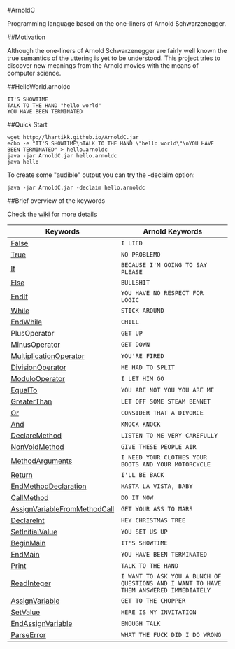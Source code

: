 #ArnoldC

Programming language based on the one-liners of Arnold Schwarzenegger.

##Motivation

Although the one-liners of Arnold Schwarzenegger are fairly well known the true semantics of the uttering is yet to be understood. This project tries to discover new meanings from the Arnold movies with the means of computer science.

##HelloWorld.arnoldc

	IT'S SHOWTIME
	TALK TO THE HAND "hello world"
	YOU HAVE BEEN TERMINATED

##Quick Start

	wget http://lhartikk.github.io/ArnoldC.jar
	echo -e "IT'S SHOWTIME\nTALK TO THE HAND \"hello world\"\nYOU HAVE BEEN TERMINATED" > hello.arnoldc
	java -jar ArnoldC.jar hello.arnoldc
	java hello

To create some "audible" output you can try the -declaim option:

	java -jar ArnoldC.jar -declaim hello.arnoldc

##Brief overview of the keywords

Check the [wiki](http://github.com/lhartikk/ArnoldC/wiki/ArnoldC) for more details

Keywords                                                                             | Arnold Keywords
-------------------------------------------------------------------------------------| -----------------------------------------------------
[False](http://www.youtube.com/watch?v=_wk-jT9rn-8)		                             |  `I LIED`
[True](http://www.youtube.com/watch?v=CtNb1dnEaSQ)                                   |  `NO PROBLEMO`
[If](http://www.youtube.com/watch?v=MiB7GLyvvJQ)                                     |  `BECAUSE I'M GOING TO SAY PLEASE`
[Else](http://www.youtube.com/watch?v=c4psKYpfnYs)                                   | `BULLSHIT`
[EndIf](http://youtu.be/uGstM8QMCjQ?t=1m23s)                                         | `YOU HAVE NO RESPECT FOR LOGIC`
[While](http://www.youtube.com/watch?v=wDztrw_0N8M)                                  |  `STICK AROUND`
[EndWhile](http://www.youtube.com/watch?v=R39e30FL37U)                               |  `CHILL` 
PlusOperator											                             | `GET UP`
[MinusOperator](http://www.youtube.com/watch?v=7Ox0Ehq-FRQ)                          | `GET DOWN`
[MultiplicationOperator](http://www.youtube.com/watch?v=lf3Kyv_iaNs)                 | `YOU'RE FIRED`
[DivisionOperator](http://www.youtube.com/watch?v=9VHtuqXZQeo)                       | `HE HAD TO SPLIT`
[ModuloOperator](http://www.youtube.com/watch?v=ybJWKZB0Erk&feature=youtu.be&t=6m59s)|`I LET HIM GO`
[EqualTo](http://www.youtube.com/watch?v=A1-wUV0-_JY)                                | `YOU ARE NOT YOU YOU ARE ME`
[GreaterThan](http://www.youtube.com/watch?v=19R2fDXCzcM)                            | `LET OFF SOME STEAM BENNET`
[Or](http://www.youtube.com/watch?v=RYtQMhnBtTw)                                     | `CONSIDER THAT A DIVORCE`
[And](http://www.youtube.com/watch?v=ZQ_Q2b_aXjk)                                    | `KNOCK KNOCK`
[DeclareMethod](http://www.youtube.com/watch?v=uCwrOpnyXeo)                          | `LISTEN TO ME VERY CAREFULLY`
[NonVoidMethod](http://www.youtube.com/watch?v=WANa9Oku-JM)                          | `GIVE THESE PEOPLE AIR`
[MethodArguments](http://www.youtube.com/watch?v=FWmH9ylqYYQ)                        | `I NEED YOUR CLOTHES YOUR BOOTS AND YOUR MOTORCYCLE`
[Return](http://www.youtube.com/watch?v=-YEG9DgRHhA)                                 | `I'LL BE BACK`
[EndMethodDeclaration](http://www.youtube.com/watch?v=Hhm7aWp8gvc)                   | `HASTA LA VISTA, BABY`
[CallMethod](http://www.youtube.com/watch?v=HGhP3p6lI3U)                             | `DO IT NOW`
[AssignVariableFromMethodCall](http://www.youtube.com/watch?v=HkkibBYm2WI)           | `GET YOUR ASS TO MARS`
[DeclareInt](http://www.youtube.com/watch?v=PZwwqjcEDUQ)                             |`HEY CHRISTMAS TREE`
[SetInitialValue](http://www.youtube.com/watch?v=lwqzA6F7nws)                        |`YOU SET US UP`
[BeginMain](http://www.youtube.com/watch?v=TKTL2EDTFSo)                              |`IT'S SHOWTIME`
[EndMain](http://www.youtube.com/watch?v=iy_BBBGBpqA)                                |`YOU HAVE BEEN TERMINATED`
[Print](http://www.youtube.com/watch?v=dQ6m8ztEzfA)                                  | `TALK TO THE HAND`
[ReadInteger](https://www.youtube.com/watch?v=1mC9eOqsyTg)                           | `I WANT TO ASK YOU A BUNCH OF QUESTIONS AND I WANT TO HAVE THEM ANSWERED IMMEDIATELY`
[AssignVariable](http://www.youtube.com/watch?v=-9-Te-DPbSE)                         | `GET TO THE CHOPPER`
[SetValue](http://www.youtube.com/watch?v=RrPXRkJ_P90)                               | `HERE IS MY INVITATION`
[EndAssignVariable](http://www.youtube.com/watch?v=rk9WHasIZk0)                      |`ENOUGH TALK`
[ParseError](http://www.youtube.com/watch?v=oGcRTJK43OM)                             |`WHAT THE FUCK DID I DO WRONG`
